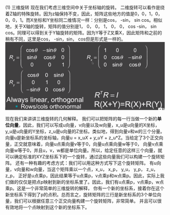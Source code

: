 (1) 三维旋转
现在我们考虑三维空间中关于坐标轴的旋转。
二维旋转可以看作是绕着Z轴的特殊旋转。因为z轴保持不变，因此，矩阵这些地方的值是0，0，1，0，0，0，1。而X坐标和Y坐标同二维情况一样：分别是cos， -sin， sin cos。相似地，关于X轴的旋转，矩阵的值分别是1， 0， 0， 1， 0， 0， cos -sin， sin cos。同理可以得到关于Y轴旋转的矩阵。因为Y等于Z叉乘X，因此矩阵和之前的稍有不同，这里是cos， -sin，sin， cos但是形式是一样的。
![](/Computer_Graphics/images/7.png)

现在我们来讲讲三维旋转的几何解释。
我们可以把矩阵的每一行当做一个新的**单位向量**，因此，我们可以写成u向量，v向量以及w向量，x_u是u向量的X坐标，y_u是u向量的Y坐标，z_u是u向量的Z坐标。类似地，得到向量v和w的三个分量。向量u是新坐标系的坐标轴，向量u = x_u*X + y_u*Y + z_u*Z。当给定了3个正交向量，正交就意味着，向量u点乘向量v等于0，向量u点乘向量w等于0，
向量v点乘向量w等于0，并且u，v，w都是单位向量。所以，给定任意的这样三个向量，就可以确定标准的XYZ坐标系下的一个旋转，通过这些向量我们可以构建一个旋转矩阵。
还有一种有趣的考虑方式：我们可以用这种方式写下这个旋转矩阵。 有u向量，v向量和w向量，当这个矩阵乘以一个点，x_u， x_p， y_u， y_p， z_u，z_p， 正好是u点乘p，因此结果等于u点乘p，v点乘p和w点乘p。因此，实际上我们做的仅仅是把点p映射到新的坐标系里了。因此，我们有u点乘p，v点乘p，w点乘p。这是一个非常简单的三维旋转的解释，
你有一个新的坐标系，接着你在这个新坐标系下得到了p的点积。总而言之，旋转矩阵的三行是新坐标系的3个单位向量，我们可以根据任意三个正交向量构建一个旋转矩阵，非常简单。
并且可以很有效地将一个点映射到这个新的坐标系下。